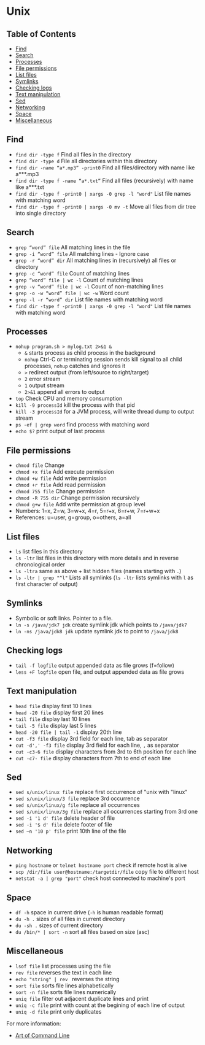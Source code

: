 Unix
=====

Table of Contents
--------------------

* [Find](#find)
* [Search](#search)
* [Processes](#processes)
* [File permissions](#file-permissions)
* [List files](#list-files)
* [Symlinks](#symlinks)
* [Checking logs](#checking-logs)
* [Text manipulation](#text-manipulation)
* [Sed](#sed)
* [Networking](#networking)
* [Space](#space)
* [Miscellaneous](#miscellaneous)


Find
--------------------

- `find dir -type f` Find all files in the directory
- `find dir -type d` File all directories within this directory
- `find dir -name “a*.mp3” -print0` Find all files/directory with name like a***.mp3
- `find dir -type f -name “a*.txt”` Find all files (recursively) with name like a***.txt
- `find dir -type f -print0 | xargs -0 grep -l "word"` List file names with matching word
- `find dir -type f -print0 | xargs -0 mv -t` Move all files from dir tree into single directory

Search
--------------------

- `grep “word” file` All matching lines in the file
- `grep -i “word” file` All matching lines - Ignore case
- `grep -r “word” dir` All matching lines in (recursively) all files or directory
- `grep -c “word” file` Count of matching lines
- `grep “word” file | wc -l` Count of matching lines
- `grep -v “word” file | wc -l` Count of non-matching lines
- `grep -o -w “word” file | wc -w` Word count
- `grep -l -r “word” dir` List file names with matching word
- `find dir -type f -print0 | xargs -0 grep -l "word"` List file names with matching word

Processes
--------------------

- `nohup program.sh > mylog.txt 2>&1 &`
    + `&` starts process as child process in the background
    + `nohup` Ctrl-C or terminating session sends kill signal to all child processes, `nohup` catches and ignores it
    + `>` redirect output (from left/source to right/target)
    + `2` error stream
    + `1` output stream
    + `2>&1` append all errors to output
- `top` Check CPU and memory consumption
- `kill -9 processId` kill the process with that pid
- `kill -3 processId` for a JVM process, will write thread dump to output stream
- `ps -ef | grep word` find process with matching word
- `echo $?` print output of last process

File permissions
--------------------

- `chmod file` Change
- `chmod +x file` Add execute permission
- `chmod +w file` Add write permission
- `chmod +r file` Add read permission
- `chmod 755 file` Change permission
- `chmod -R 755 dir` Change permission recursively
- `chmod g+w file` Add write permission at group level
- Numbers: 1=x, 2=w, 3=w+x, 4=r, 5=r+x, 6=r+w, 7=r+w+x
- References: u=user, g=group, o=others, a=all

List files
--------------------

- `ls` list files in this directory
- `ls -ltr` list files in this directory with more details and in reverse chronological order
- `ls -ltra` same as above + list hidden files (names starting with `.`)
- `ls -ltr | grep "^l"` Lists all symlinks (`ls -ltr` lists symlinks with `l` as first character of output)

Symlinks
--------------------

- Symbolic or soft links. Pointer to a file.
- `ln -s /java/jdk7 jdk` create symlink jdk which points to `/java/jdk7`
- `ln -ns /java/jdk8 jdk` update symlink jdk to point to `/java/jdk8`


Checking logs
--------------------

- `tail -f logfile` output appended data as file grows (f=follow)
- `less +F logfile` open file, and output appended data as file grows

Text manipulation
--------------------

- `head file` display first 10 lines
- `head -20 file` display first 20 lines
- `tail file` display last 10 lines
- `tail -5 file` display last 5 lines
- `head -20 file | tail -1` display 20th line
- `cut -f3 file` display 3rd field for each line, tab as separator
- `cut -d',' -f3 file` display 3rd field for each line, `,` as separator
- `cut -c3-6 file` display characters from 3rd to 6th position for each line
- `cut -c7- file` display characters from 7th to end of each line

Sed
--------------------

- `sed s/unix/linux file` replace first occurrence of "unix with "linux"
- `sed s/unix/linux/3 file` replace 3rd occurrence
- `sed s/unix/linux/g file` replace all occurrences
- `sed s/unix/linux/3g file` replace all occurrences starting from 3rd one
- `sed -i '1 d' file` delete header of file
- `sed -i '$ d' file` delete footer of file
- `sed –n '10 p' file` print 10th line of the file

Networking
--------------------

- `ping hostname` or `telnet hostname port` check if remote host is alive
- `scp /dir/file user@hostname:/targetdir/file` copy file to different host
- `netstat -a | grep "port"` check host connected to machine's port

Space
--------------------

- `df -h` space in current drive (`-h` is human readable format)
- `du -h .` sizes of all files in current directory
- `du -sh .` sizes of current directory
- `du /bin/* | sort -n` sort all files based on size (asc)


Miscellaneous
--------------------

- `lsof file` list processes using the file
- `rev file` reverses the text in each line
- `echo "string" | rev ` reverses the string
- `sort file` sorts file lines alphabetically
- `sort -n file` sorts file lines numerically
- `uniq file` filter out adjacent duplicate lines and print
- `uniq -c file` print with count at the begining of each line of output
- `uniq -d file` print only duplicates


For more information:

- [Art of Command Line](https://github.com/jlevy/the-art-of-command-line#processing-files-and-data)